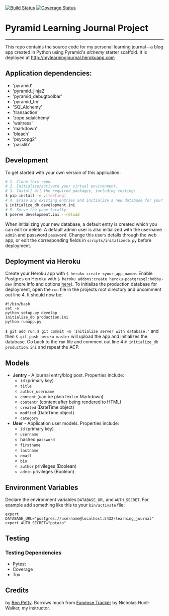 [![Build Status](https://travis-ci.org/benpetty/Learning-Journal.svg?branch=master)](https://travis-ci.org/benpetty/Learning-Journal) [![Coverage Status](https://coveralls.io/repos/github/benpetty/Learning-Journal/badge.svg?branch=master)](https://coveralls.io/github/benpetty/Learning-Journal?branch=master)

# **Pyramid Learning Journal Project**

***

This repo contains the source code for my personal learning journal—a blog app created in Python using Pyramid's *alchemy* starter scaffold. It is deployed at http://mylearningjournal.herokuapp.com

## Application dependencies:

- 'pyramid'
- 'pyramid_jinja2'
- 'pyramid_debugtoolbar'
- 'pyramid_tm'
- 'SQLAlchemy'
- 'transaction'
- 'zope.sqlalchemy'
- 'waitress'
- 'markdown'
- 'bleach'
- 'psycopg2'
- 'passlib'

## Development

To get started with your own version of this application:
```bash
# 1. Clone this repo.
# 2. Initialize/activate your virtual environment.
# 3. Install all the required packages, including testing:
$ pip install -e .[testing]
# 4. Erase any existing entries and initialize a new database for your local environment:
$ initialize_db development.ini
# 5. Serve the page locally.
$ pserve development.ini --reload
```

When initializing your new database, a default entry is created which you can edit or delete. A default admin user is also initialized with the username `admin` and password `password`. Change this users details through the web app, or edit the corresponding fields in `scripts/initalizedb.py` before deployment.

## Deployment via Heroku

Create your Heroku app with `$ heroku create <your_app_name>`.  Enable Postgres on Heroku with `$ heroku addons:create heroku-postgresql:hobby-dev` (more info and options [here](https://devcenter.heroku.com/articles/heroku-postgresql#create-a-new-database)). To initialize the production database for deployment, open the `run` file in the projects root directory and uncomment out line 4. It should now be:

```
#!/bin/bash
set -e
python setup.py develop
initialize_db production.ini
python runapp.py
```

`$ git add run`, `$ git commit -m 'Initialize server with database.'` and then `$ git push heroku master` will upload the app and initializes the database. Go back to the `run` file and comment out line 4 `# initialize_db production.ini` and repeat the ACP.

## Models

- **Jentry** - A journal entry/blog post. Properties include: 
  - `id` (primary key)
  - `title`
  - `author_username`
  - `content` (can be plain text or Markdown)
  - `contentr` (content after being rendered to HTML)
  - `created` (DateTime object)
  - `modfied` (DateTime object)
  - `category`
- **User** - Application user models. Properties include:
  - `id` (primary key)
  - `username`
  - hashed `password`
  - `firstname`
  - `lastname`
  - `email`
  - `bio`
  - `author` privileges (Boolean)
  - `admin` privileges (Boolean)

## Environment Variables

Declare the environment variables `DATABASE_URL` and `AUTH_SECRET`. For example add something like this to your `bin/activate` file:

```
export DATABASE_URL="postgres://username@localhost:5432/learning_journal"
export AUTH_SECRET="potato"
```

## Testing

### Testing Dependencies

- Pytest
- Coverage
- Tox


## Credits

by [Ben Petty](https://github.com/benpetty). Borrows much from [Expense Tracker](https://github.com/nhuntwalker/expense_tracker) by Nicholas Hunt-Walker, my instructor.